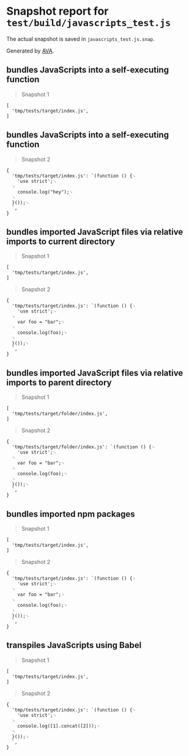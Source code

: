 # Snapshot report for `test/build/javascripts_test.js`

The actual snapshot is saved in `javascripts_test.js.snap`.

Generated by [AVA](https://ava.li).

## bundles JavaScripts into a self-executing function

> Snapshot 1

    [
      'tmp/tests/target/index.js',
    ]

## bundles JavaScripts into a self-executing function

> Snapshot 2

    {
      'tmp/tests/target/index.js': `(function () {␊
        'use strict';␊
      ␊
        console.log("hey");␊
      ␊
      }());␊
      `,
    }

## bundles imported JavaScript files via relative imports to current directory

> Snapshot 1

    [
      'tmp/tests/target/index.js',
    ]

> Snapshot 2

    {
      'tmp/tests/target/index.js': `(function () {␊
        'use strict';␊
      ␊
        var foo = "bar";␊
      ␊
        console.log(foo);␊
      ␊
      }());␊
      `,
    }

## bundles imported JavaScript files via relative imports to parent directory

> Snapshot 1

    [
      'tmp/tests/target/folder/index.js',
    ]

> Snapshot 2

    {
      'tmp/tests/target/folder/index.js': `(function () {␊
        'use strict';␊
      ␊
        var foo = "bar";␊
      ␊
        console.log(foo);␊
      ␊
      }());␊
      `,
    }

## bundles imported npm packages

> Snapshot 1

    [
      'tmp/tests/target/index.js',
    ]

> Snapshot 2

    {
      'tmp/tests/target/index.js': `(function () {␊
        'use strict';␊
      ␊
        var foo = "bar";␊
      ␊
        console.log(foo);␊
      ␊
      }());␊
      `,
    }

## transpiles JavaScripts using Babel

> Snapshot 1

    [
      'tmp/tests/target/index.js',
    ]

> Snapshot 2

    {
      'tmp/tests/target/index.js': `(function () {␊
        'use strict';␊
      ␊
        console.log([1].concat([2]));␊
      ␊
      }());␊
      `,
    }
